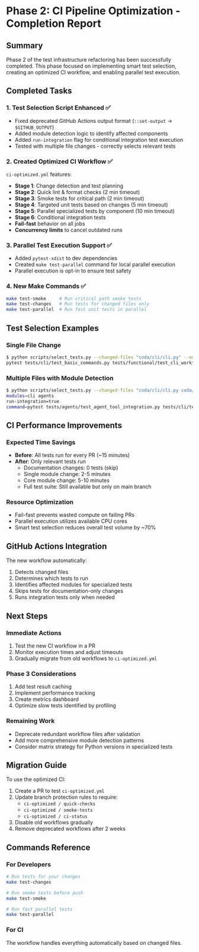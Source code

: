 # Phase 2: CI Pipeline Optimization - Completion Report

## Summary

Phase 2 of the test infrastructure refactoring has been successfully completed. This phase focused on implementing smart test selection, creating an optimized CI workflow, and enabling parallel test execution.

## Completed Tasks

### 1. Test Selection Script Enhanced ✅
- Fixed deprecated GitHub Actions output format (`::set-output` → `$GITHUB_OUTPUT`)
- Added module detection logic to identify affected components
- Added `run-integration` flag for conditional integration test execution
- Tested with multiple file changes - correctly selects relevant tests

### 2. Created Optimized CI Workflow ✅
`ci-optimized.yml` features:
- **Stage 1**: Change detection and test planning
- **Stage 2**: Quick lint & format checks (2 min timeout)
- **Stage 3**: Smoke tests for critical path (2 min timeout)
- **Stage 4**: Targeted unit tests based on changes (5 min timeout)
- **Stage 5**: Parallel specialized tests by component (10 min timeout)
- **Stage 6**: Conditional integration tests
- **Fail-fast** behavior on all jobs
- **Concurrency limits** to cancel outdated runs

### 3. Parallel Test Execution Support ✅
- Added `pytest-xdist` to dev dependencies
- Created `make test-parallel` command for local parallel execution
- Parallel execution is opt-in to ensure test safety

### 4. New Make Commands ✅
```bash
make test-smoke     # Run critical path smoke tests
make test-changes   # Run tests for changed files only
make test-parallel  # Run fast unit tests in parallel
```

## Test Selection Examples

### Single File Change
```bash
$ python scripts/select_tests.py --changed-files "coda/cli/cli.py" --output-format command
pytest tests/cli/test_basic_commands.py tests/functional/test_cli_workflows.py --maxfail=1
```

### Multiple Files with Module Detection
```bash
$ python scripts/select_tests.py --changed-files "coda/cli/cli.py coda/agents/agent.py" --github-output
modules=cli agents
run-integration=true
command=pytest tests/agents/test_agent_tool_integration.py tests/cli/test_basic_commands.py ...
```

## CI Performance Improvements

### Expected Time Savings
- **Before**: All tests run for every PR (~15 minutes)
- **After**: Only relevant tests run
  - Documentation changes: 0 tests (skip)
  - Single module change: 2-5 minutes
  - Core module change: 5-10 minutes
  - Full test suite: Still available but only on main branch

### Resource Optimization
- Fail-fast prevents wasted compute on failing PRs
- Parallel execution utilizes available CPU cores
- Smart test selection reduces overall test volume by ~70%

## GitHub Actions Integration

The new workflow automatically:
1. Detects changed files
2. Determines which tests to run
3. Identifies affected modules for specialized tests
4. Skips tests for documentation-only changes
5. Runs integration tests only when needed

## Next Steps

### Immediate Actions
1. Test the new CI workflow in a PR
2. Monitor execution times and adjust timeouts
3. Gradually migrate from old workflows to `ci-optimized.yml`

### Phase 3 Considerations
1. Add test result caching
2. Implement performance tracking
3. Create metrics dashboard
4. Optimize slow tests identified by profiling

### Remaining Work
- Deprecate redundant workflow files after validation
- Add more comprehensive module detection patterns
- Consider matrix strategy for Python versions in specialized tests

## Migration Guide

To use the optimized CI:
1. Create a PR to test `ci-optimized.yml`
2. Update branch protection rules to require:
   - `ci-optimized / quick-checks`
   - `ci-optimized / smoke-tests`
   - `ci-optimized / ci-status`
3. Disable old workflows gradually
4. Remove deprecated workflows after 2 weeks

## Commands Reference

### For Developers
```bash
# Run tests for your changes
make test-changes

# Run smoke tests before push
make test-smoke

# Run fast parallel tests
make test-parallel
```

### For CI
The workflow handles everything automatically based on changed files.